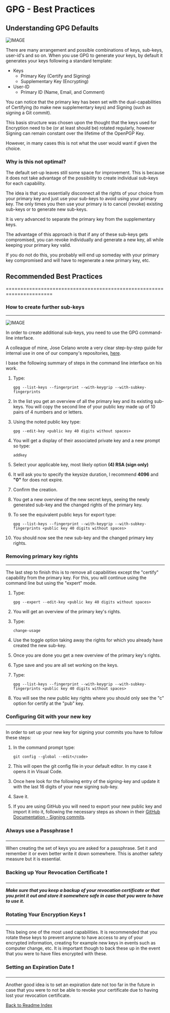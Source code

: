 # GPG - Best Practices

## Understanding GPG Defaults

![IMAGE](https://nautilus-cyberneering.de/wp-content/uploads/2022/01/gpg_gITHUB.jpg)

There are many arrangement and possible combinations of keys, sub-keys, user-id's and so on. When you use GPG to generate your keys, by default it generates your keys following a standard template:

- Keys
  - Primary Key (Certify and Signing)
  - Supplementary Key (Encrypting)
- User-ID
  - Primary ID (Name, Email, and Comment)

You can notice that the primary key has been set with the dual-capabilities of Certifying (to make new supplementary keys) and Signing (such as signing a Git commit).

This basis structure was chosen upon the thought that the keys used for Encryption need to be (or at least should be) rotated regularly, however Signing can remain constant over the lifetime of the OpenPGP Key.

However, in many cases this is not what the user would want if given the choice.

### Why is this not optimal?  

The default set-up leaves still some space for improvement. This is because it does not take advantage of the possibility to create individual sub-keys for each capability.

The idea is that you essentially disconnect all the rights of your choice from your primary key and just use your sub-keys to avoid using your primary key. The only times you then use your primary is to cancel (revoke) existing sub-keys or to generate new sub-keys.

It is very advanced to separate the primary key from the supplementary keys.

The advantage of this approach is that if any of these sub-keys gets compromised, you can revoke individually and generate a new key, all while keeping your primary key valid.

If you do not do this, you probably will end up someday with your primary key compromised and will have to regenerate a new primary key, etc.

## Recommended Best Practices

======================================================================

### How to create further sub-keys

---
![IMAGE](https://nautilus-cyberneering.de/wp-content/uploads/2022/01/MOTHERkEY-1024x384.jpg)

In order to create additional sub-keys, you need to use the GPG command-line interface.

A colleague of mine, Jose Celano wrote a very clear step-by-step guide for internal use in one of our company's repositories, [here](https://github.com/josecelano/pygithub/blob/main/docs/how_to_create_a_subkey_for_signing.md).

I base the following summary of steps in the command line interface on his work.

1. Type:

    ```terminal
    gpg --list-keys --fingerprint --with-keygrip --with-subkey-fingerprints
    ```

2. In the list you get an overview of all the primary key and its existing sub-keys. You will copy the second line of your public key made up of 10 pairs of 4 numbers and or letters.

3. Using the noted public key type:

    ```terminal
    gpg --edit-key <public key 40 digits without spaces>
    ```

4. You will get a display of their associated private key and a new prompt so type:

    ```terminal
    addkey
    ```

5. Select your applicable key, most likely option **(4) RSA (sign only)**

6. It will ask you to specify the keysize duration, I recommend **4096** and **"0"** for does not expire.

7. Confirm the creation.

8. You get a new overview of the new secret keys, seeing the newly generated sub-key and the changed rights of the primary key.

9. To see the equivalent public keys for export type:

    ```terminal
    gpg --list-keys --fingerprint --with-keygrip --with-subkey-fingerprints <public key 40 digits without spaces>
    ```

10. You should now see the new sub-key and the changed primary key rights. 

### Removing primary key rights

---
The last step to finish this is to remove all capabilities except the "certify" capability from the primary key. For this, you will continue using the command line but using the "expert" mode.

1. Type:

    ```terminal
    gpg --expert --edit-key <public key 40 digits without spaces>
    ```

2. You will get an overview of the primary key's rights.

3. Type:

    ```terminal
    change-usage
    ```

4. Use the toggle option taking away the rights for which you already have created the new sub-key.

5. Once you are done you get a new overview of the primary key's rights.

6. Type save and you are all set working on the keys.

7. Type:

    ```terminal
    gpg --list-keys --fingerprint --with-keygrip --with-subkey-fingerprints <public key 40 digits without spaces>
    ```

8. You will see the new public key rights where you should only see the "c" option for certify at the "pub" key.

### Configuring Git with your new key

---
In order to set up your new key for signing your commits you have to follow these steps:

1. In the command prompt type:

    ```terminal
    git config --global --edit</code>
    ```

2. This will open the git config file in your default editor. In my case it opens it in Visual Code.

3. Once here look for the following entry of the signing-key and update it with the last 16 digits of your new signing sub-key.

4. Save it.

5. If you are using GitHub you will need to export your new public key and import it into it, following the necessary steps as shown in their [GitHub Documentation - Signing commits](https://docs.github.com/en/authentication/managing-commit-signature-verification/signing-commits).

### Always use a Passphrase :exclamation:

---
When creating the set of keys you are asked for a passphrase. Set it and remember it or even better write it down somewhere. This is another safety measure but it is essential.

### Backing up Your Revocation Certificate :exclamation:

---
**_Make sure that you keep a backup of your revocation certificate or that you print it out and store it somewhere safe in case that you were to have to use it._**

### Rotating Your Encryption Keys :exclamation:

---
This being one of the most used capabilities. It is recommended that you rotate these keys to prevent anyone to have access to any of your encrypted information, creating for example new keys in events such as computer change, etc. It is important though to back these up in the event that you were to have files encrypted with these.

### Setting an Expiration Date :exclamation:

---
Another good idea is to set an expiration date not too far in the future in case that you were to not be able to revoke your certificate due to having lost your revocation certificate.

[Back to Readme Index](https://github.com/Nautilus-Cyberneering/GPG-Bootcamp/blob/main/README.md)